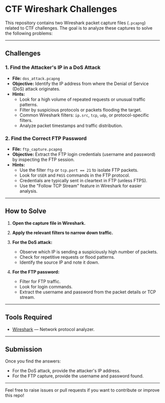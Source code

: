 # CTF Wireshark Challenges

This repository contains two Wireshark packet capture files (`.pcapng`) related to CTF challenges. The goal is to analyze these captures to solve the following problems:

---

## Challenges

### 1. Find the Attacker's IP in a DoS Attack

- **File:** `dos_attack.pcapng`
- **Objective:** Identify the IP address from where the Denial of Service (DoS) attack originates.
- **Hints:**
  - Look for a high volume of repeated requests or unusual traffic patterns.
  - Filter by suspicious protocols or packets flooding the target.
  - Common Wireshark filters: `ip.src`, `tcp`, `udp`, or protocol-specific filters.
  - Analyze packet timestamps and traffic distribution.

### 2. Find the Correct FTP Password

- **File:** `ftp_capture.pcapng`
- **Objective:** Extract the FTP login credentials (username and password) by inspecting the FTP session.
- **Hints:**
  - Use the filter `ftp` or `tcp.port == 21` to isolate FTP packets.
  - Look for `USER` and `PASS` commands in the FTP protocol.
  - Credentials are typically sent in cleartext in FTP (unless FTPS).
  - Use the "Follow TCP Stream" feature in Wireshark for easier analysis.

---

## How to Solve

1. **Open the capture file in Wireshark.**

2. **Apply the relevant filters to narrow down traffic.**

3. **For the DoS attack:**
   - Observe which IP is sending a suspiciously high number of packets.
   - Check for repetitive requests or flood patterns.
   - Identify the source IP and note it down.

4. **For the FTP password:**
   - Filter for FTP traffic.
   - Look for login commands.
   - Extract the username and password from the packet details or TCP stream.

---

## Tools Required

- [Wireshark](https://www.wireshark.org/) — Network protocol analyzer.

---

## Submission

Once you find the answers:

- For the DoS attack, provide the attacker's IP address.
- For the FTP capture, provide the username and password found.

---

Feel free to raise issues or pull requests if you want to contribute or improve this repo!
